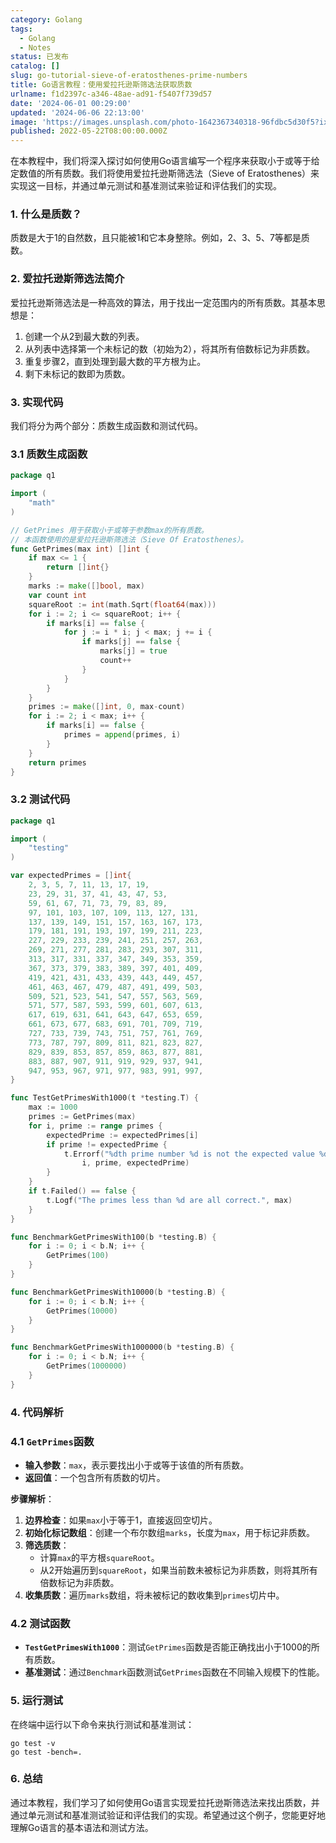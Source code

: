 ```yaml
---
category: Golang
tags:
  - Golang
  - Notes
status: 已发布
catalog: []
slug: go-tutorial-sieve-of-eratosthenes-prime-numbers
title: Go语言教程：使用爱拉托逊斯筛选法获取质数
urlname: f1d2397c-a346-48ae-ad91-f5407f739d57
date: '2024-06-01 00:29:00'
updated: '2024-06-06 22:13:00'
image: 'https://images.unsplash.com/photo-1642367340318-96fdbc5d30f5?ixlib=rb-4.0.3&q=85&fm=jpg&crop=entropy&cs=srgb'
published: 2022-05-22T08:00:00.000Z
---
```


在本教程中，我们将深入探讨如何使用Go语言编写一个程序来获取小于或等于给定数值的所有质数。我们将使用爱拉托逊斯筛选法（Sieve of Eratosthenes）来实现这一目标，并通过单元测试和基准测试来验证和评估我们的实现。


### 1. 什么是质数？


质数是大于1的自然数，且只能被1和它本身整除。例如，2、3、5、7等都是质数。


### 2. 爱拉托逊斯筛选法简介


爱拉托逊斯筛选法是一种高效的算法，用于找出一定范围内的所有质数。其基本思想是：

1. 创建一个从2到最大数的列表。
2. 从列表中选择第一个未标记的数（初始为2），将其所有倍数标记为非质数。
3. 重复步骤2，直到处理到最大数的平方根为止。
4. 剩下未标记的数即为质数。

### 3. 实现代码


我们将分为两个部分：质数生成函数和测试代码。


### 3.1 质数生成函数


```go
package q1

import (
	"math"
)

// GetPrimes 用于获取小于或等于参数max的所有质数。
// 本函数使用的是爱拉托逊斯筛选法（Sieve Of Eratosthenes）。
func GetPrimes(max int) []int {
	if max <= 1 {
		return []int{}
	}
	marks := make([]bool, max)
	var count int
	squareRoot := int(math.Sqrt(float64(max)))
	for i := 2; i <= squareRoot; i++ {
		if marks[i] == false {
			for j := i * i; j < max; j += i {
				if marks[j] == false {
					marks[j] = true
					count++
				}
			}
		}
	}
	primes := make([]int, 0, max-count)
	for i := 2; i < max; i++ {
		if marks[i] == false {
			primes = append(primes, i)
		}
	}
	return primes
}
```


### 3.2 测试代码


```go
package q1

import (
	"testing"
)

var expectedPrimes = []int{
	2, 3, 5, 7, 11, 13, 17, 19,
	23, 29, 31, 37, 41, 43, 47, 53,
	59, 61, 67, 71, 73, 79, 83, 89,
	97, 101, 103, 107, 109, 113, 127, 131,
	137, 139, 149, 151, 157, 163, 167, 173,
	179, 181, 191, 193, 197, 199, 211, 223,
	227, 229, 233, 239, 241, 251, 257, 263,
	269, 271, 277, 281, 283, 293, 307, 311,
	313, 317, 331, 337, 347, 349, 353, 359,
	367, 373, 379, 383, 389, 397, 401, 409,
	419, 421, 431, 433, 439, 443, 449, 457,
	461, 463, 467, 479, 487, 491, 499, 503,
	509, 521, 523, 541, 547, 557, 563, 569,
	571, 577, 587, 593, 599, 601, 607, 613,
	617, 619, 631, 641, 643, 647, 653, 659,
	661, 673, 677, 683, 691, 701, 709, 719,
	727, 733, 739, 743, 751, 757, 761, 769,
	773, 787, 797, 809, 811, 821, 823, 827,
	829, 839, 853, 857, 859, 863, 877, 881,
	883, 887, 907, 911, 919, 929, 937, 941,
	947, 953, 967, 971, 977, 983, 991, 997,
}

func TestGetPrimesWith1000(t *testing.T) {
	max := 1000
	primes := GetPrimes(max)
	for i, prime := range primes {
		expectedPrime := expectedPrimes[i]
		if prime != expectedPrime {
			t.Errorf("%dth prime number %d is not the expected value %d",
				i, prime, expectedPrime)
		}
	}
	if t.Failed() == false {
		t.Logf("The primes less than %d are all correct.", max)
	}
}

func BenchmarkGetPrimesWith100(b *testing.B) {
	for i := 0; i < b.N; i++ {
		GetPrimes(100)
	}
}

func BenchmarkGetPrimesWith10000(b *testing.B) {
	for i := 0; i < b.N; i++ {
		GetPrimes(10000)
	}
}

func BenchmarkGetPrimesWith1000000(b *testing.B) {
	for i := 0; i < b.N; i++ {
		GetPrimes(1000000)
	}
}
```


### 4. 代码解析


### 4.1 `GetPrimes`函数

- **输入参数**：`max`，表示要找出小于或等于该值的所有质数。
- **返回值**：一个包含所有质数的切片。

**步骤解析**：

1. **边界检查**：如果`max`小于等于1，直接返回空切片。
2. **初始化标记数组**：创建一个布尔数组`marks`，长度为`max`，用于标记非质数。
3. **筛选质数**：
    - 计算`max`的平方根`squareRoot`。
    - 从2开始遍历到`squareRoot`，如果当前数未被标记为非质数，则将其所有倍数标记为非质数。
4. **收集质数**：遍历`marks`数组，将未被标记的数收集到`primes`切片中。

### 4.2 测试函数

- **`TestGetPrimesWith1000`**：测试`GetPrimes`函数是否能正确找出小于1000的所有质数。
- **基准测试**：通过`Benchmark`函数测试`GetPrimes`函数在不同输入规模下的性能。

### 5. 运行测试


在终端中运行以下命令来执行测试和基准测试：


```plain text
go test -v
go test -bench=.
```


### 6. 总结


通过本教程，我们学习了如何使用Go语言实现爱拉托逊斯筛选法来找出质数，并通过单元测试和基准测试验证和评估我们的实现。希望通过这个例子，您能更好地理解Go语言的基本语法和测试方法。

